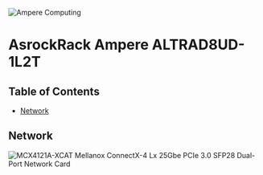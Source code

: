 ![Ampere Computing](https://avatars2.githubusercontent.com/u/34519842?s=400&u=1d29afaac44f477cbb0226139ec83f73faefe154&v=4)

# AsrockRack Ampere ALTRAD8UD-1L2T

## Table of Contents
* [Network](#network)

## Network
![MCX4121A-XCAT Mellanox ConnectX-4 Lx 25Gbe PCIe 3.0 SFP28 Dual-Port Network Card](https://www.newegg.com/p/14U-005H-001A1)
